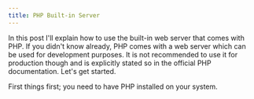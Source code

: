 ```yaml
---
title: PHP Built-in Server
---
```


In this post I'll explain how to use the built-in web server that comes with PHP. If you didn't know already, PHP comes with a web server which can be used for development purposes. It is not recommended to use it for production though and is explicitly stated so in the official PHP documentation. Let's get started.

First things first; you need to have PHP installed on your system.